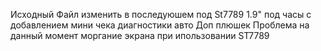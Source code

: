 Исходный Файл изменить в последуюшем под St7789 1.9" под часы с добавлением мини чека  диагностики авто
Доп плюшек Проблема на данный момент моргание экрана при ипользовании ST7789
